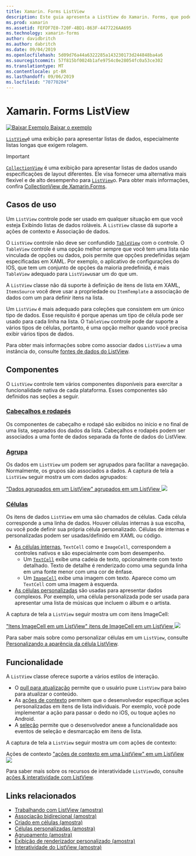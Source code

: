 ```yaml
---
title: Xamarin. Forms ListView
description: Este guia apresenta a ListView do Xamarin. Forms, que pode ser usada para apresentar dados em listas interativas.
ms.prod: xamarin
ms.assetid: FEFDF7E0-720F-4BD1-863F-4477226AA695
ms.technology: xamarin-forms
author: davidbritch
ms.author: dabritch
ms.date: 09/04/2019
ms.openlocfilehash: 5d09d76a44a6322285a143230173d244848ba4a6
ms.sourcegitcommit: 57f815bf0024b1afe9754c0e28054fc0a53ce302
ms.translationtype: MT
ms.contentlocale: pt-BR
ms.lasthandoff: 09/06/2019
ms.locfileid: "70770204"
---
```

# <a name="xamarinforms-listview"></a>Xamarin. Forms ListView

[![Baixar Exemplo](~/media/shared/download.png) Baixar o exemplo](https://docs.microsoft.com/samples/xamarin/xamarin-forms-samples/workingwithlistview)

[`ListView`](xref:Xamarin.Forms.ListView)é uma exibição para apresentar listas de dados, especialmente listas longas que exigem rolagem.

> [!IMPORTANT]
> [`CollectionView`](xref:Xamarin.Forms.CollectionView) é uma exibição para apresentar listas de dados usando especificações de layout diferentes. Ele visa fornecer uma alternativa mais flexível e de alto desempenho para [`ListView`](xref:Xamarin.Forms.ListView)o. Para obter mais informações, confira [CollectionView de Xamarin.Forms](~/xamarin-forms/user-interface/collectionview/index.md).

## <a name="use-cases"></a>Casos de uso

Um `ListView` controle pode ser usado em qualquer situação em que você esteja Exibindo listas de dados roláveis. A `ListView` classe dá suporte a ações de contexto e Associação de dados.

O `ListView` controle não deve ser confundido [`TableView`](~/xamarin-forms/user-interface/tableview.md) com o controle. O `TableView` controle é uma opção melhor sempre que você tem uma lista não vinculada de opções ou dados, pois permite que opções predefinidas sejam especificadas em XAML. Por exemplo, o aplicativo de configurações do IOS, que tem um conjunto de opções da maioria predefinida, é mais `TableView` adequado para `ListView`usar um do que um.

A `ListView` classe não dá suporte à definição de itens de lista em XAML, `ItemsSource` você deve usar a propriedade ou `ItemTemplate` a associação de dados com um para definir itens na lista.

Um `ListView` é mais adequado para coleções que consistem em um único tipo de dados. Esse requisito é porque apenas um tipo de célula pode ser usado para cada linha na lista. O `TableView` controle pode dar suporte a vários tipos de células, portanto, é uma opção melhor quando você precisa exibir vários tipos de dados.

Para obter mais informações sobre como associar dados `ListView` a uma instância do, consulte [fontes de dados do ListView](~/xamarin-forms/user-interface/listview/data-and-databinding.md).

## <a name="components"></a>Componentes
O `ListView` controle tem vários componentes disponíveis para exercitar a funcionalidade nativa de cada plataforma. Esses componentes são definidos nas seções a seguir.

### <a name="headers-and-footerscustomizing-list-appearancemdheaders-and-footers"></a>[Cabeçalhos e rodapés](customizing-list-appearance.md#headers-and-footers)

Os componentes de cabeçalho e rodapé são exibidos no início e no final de uma lista, separados dos dados da lista. Cabeçalhos e rodapés podem ser associados a uma fonte de dados separada da fonte de dados do ListView.

### <a name="groupscustomizing-list-appearancemdgrouping"></a>[Agrupa](customizing-list-appearance.md#grouping)

Os dados em `ListView` um podem ser agrupados para facilitar a navegação. Normalmente, os grupos são associados a dados. A captura de tela a `ListView` seguir mostra um com dados agrupados:

["Dados agrupados em um ListView" agrupados em um ListView ![](images/grouping-depth-cropped.png)](images/grouping-depth.png#lightbox "")

### <a name="cellscustomizing-cell-appearancemd"></a>[Células](customizing-cell-appearance.md)

Os itens de dados `ListView` em uma são chamados de células. Cada célula corresponde a uma linha de dados. Houver células internas à sua escolha, ou você pode definir sua própria célula personalizado. Células de internas e personalizadas podem ser usadas/definido em XAML ou código.

- [As células internas](customizing-cell-appearance.md#built-in-cells), `TextCell` como e `ImageCell`, correspondem a controles nativos e são especialmente com bom desempenho.
  - Um [`TextCell`](customizing-cell-appearance.md#textcell) exibe uma cadeia de texto, opcionalmente com texto detalhado. Texto de detalhe é renderizado como uma segunda linha em uma fonte menor com uma cor de ênfase.
  - Um [`ImageCell`](customizing-cell-appearance.md#imagecell) exibe uma imagem com texto. Aparece como um `TextCell` com uma imagem à esquerda.
- [As células personalizadas](customizing-cell-appearance.md#customcells) são usadas para apresentar dados complexos. Por exemplo, uma célula personalizada pode ser usada para apresentar uma lista de músicas que incluem o álbum e o artista.

A captura de tela a `ListView` seguir mostra um com itens ImageCell:

["Itens ImageCell em um ListView" itens de ImageCell em um ListView ![](images/image-cell-default-cropped.png)](images/image-cell-default.png#lightbox "")

Para saber mais sobre como personalizar células em um `ListView`, consulte [Personalizando a aparência da célula ListView](customizing-cell-appearance.md).

## <a name="functionality"></a>Funcionalidade
A `ListView` classe oferece suporte a vários estilos de interação.

- O [pull para atualização](interactivity.md#pull-to-refresh) permite que o usuário puxe `ListView` para baixo para atualizar o conteúdo.
- As [ações de contexto](interactivity.md#context-actions) permitem que o desenvolvedor especifique ações personalizadas em itens de lista individuais. Por exemplo, você pode implementar a ação para passar o dedo no iOS, ou toque ações no Android.
- A [seleção](interactivity.md#selectiontaps) permite que o desenvolvedor anexe a funcionalidade aos eventos de seleção e desmarcação em itens de lista.

A captura de tela a `ListView` seguir mostra um com ações de contexto:

Ações de contexto ["ações de contexto em uma ListView" em um ListView ![](images/context-default-cropped.png)](images/context-default.png#lightbox "")

Para saber mais sobre os recursos de interatividade `ListView`do, consulte [ações & interatividade com ListView](interactivity.md).

## <a name="related-links"></a>Links relacionados

- [Trabalhando com ListView (amostra)](https://docs.microsoft.com/samples/xamarin/xamarin-forms-samples/workingwithlistview)
- [Associação bidirecional (amostra)](https://docs.microsoft.com/samples/xamarin/xamarin-forms-samples/userinterface-listview-switchentrytwobinding)
- [Criado em células (amostra)](https://docs.microsoft.com/samples/xamarin/xamarin-forms-samples/userinterface-listview-builtincells)
- [Células personalizadas (amostra)](https://docs.microsoft.com/samples/xamarin/xamarin-forms-samples/userinterface-listview-customcells)
- [Agrupamento (amostra)](https://docs.microsoft.com/samples/xamarin/xamarin-forms-samples/userinterface-listview-grouping)
- [Exibição de renderizador personalizado (amostra)](https://docs.microsoft.com/samples/xamarin/xamarin-forms-samples/workingwithlistviewnative/)
- [Interatividade do ListView (amostra)](https://docs.microsoft.com/samples/xamarin/xamarin-forms-samples/userinterface-listview-interactivity)
